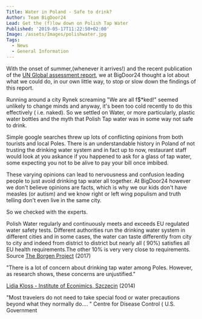 ```yaml
---
Title: Water in Poland - Safe to drink?
Author: Team BigDoor24
Lead: Get the (f)low down on Polish Tap Water
Published: '2019-05-17T11:22:50+02:00'
Image: /assets/Images/polishwater.jpg
Tags:
  - News
  - General Information
---
```

With the onset of summer,(whenever it arrives!) and the recent publication of the [UN Global assessment report](https://www.theguardian.com/environment/2019/may/06/human-society-under-urgent-threat-loss-earth-natural-life-un-report), we at BigDoor24 thought a lot about what we could do, in our own little way, to stop or slow down the findings of this report.

Running around a city Rynek screaming "We are all f$*ked!" seemed unlikely to change minds and anyway, it's been too cold recently to do this effectively ( i.e. naked). So we settled on Water, or more particularly, plastic water bottles and the myth that Polish Tap water was in some way not safe to drink.

Simple google searches threw up lots of conflicting opinions from both tourists and local Poles. There is an understandable history in Poland of not trusting the drinking water system and in fact up to now, restaurant staff would look at you askance if you happened to ask for a glass of tap water, some expecting you not to be alive to pay your bill once imbibed.

These varying opinions can lead to nervousness and confusion leading people to just avoid drinking tap water all together. At BigDoor24 however we don't believe opinions are facts, which is why we our kids don't have measles (or autism) and we know right or left wing populism and truth telling don't even live in the same city.  

So we checked with the experts.

Polish Water regularly and continuously meets and exceeds EU regulated  water safety tests.  Different authorities run the drinking water system in different cities and in some cases, the water can taste differently from city to city and indeed from district to district but nearly all ( 90%) satisfies all EU health requirements.The other 10% is very very close to requirements. Source [The Borgen Project](https://borgenproject.org/reports-water-quality-in-poland/) (2017)

"There is a lot of concern about drinking tap water among Poles. However, as research shows, these concerns are unjustified."

[Lidia Kloss - Institute of Econimics, Szczecin](file:///C:/Users/johng/Downloads/UFJ_2014_3_3_4%20(1).pdf) (2014)

"Most travelers do not need to take special food or water precautions beyond what they normally do.... " Centre for Disease Control ( U.S. Government
